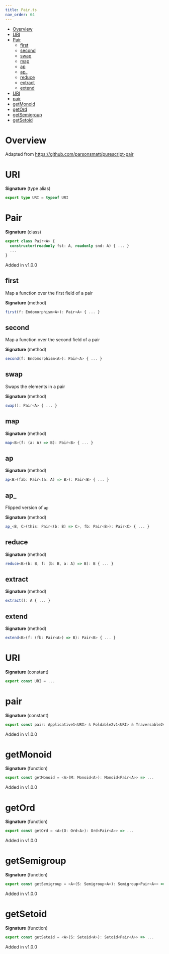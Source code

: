```yaml
---
title: Pair.ts
nav_order: 64
---
```


<!-- START doctoc generated TOC please keep comment here to allow auto update -->
<!-- DON'T EDIT THIS SECTION, INSTEAD RE-RUN doctoc TO UPDATE -->


- [Overview](#overview)
- [URI](#uri)
- [Pair](#pair)
  - [first](#first)
  - [second](#second)
  - [swap](#swap)
  - [map](#map)
  - [ap](#ap)
  - [ap\_](#ap%5C_)
  - [reduce](#reduce)
  - [extract](#extract)
  - [extend](#extend)
- [URI](#uri-1)
- [pair](#pair)
- [getMonoid](#getmonoid)
- [getOrd](#getord)
- [getSemigroup](#getsemigroup)
- [getSetoid](#getsetoid)

<!-- END doctoc generated TOC please keep comment here to allow auto update -->

# Overview

Adapted from https://github.com/parsonsmatt/purescript-pair

# URI

**Signature** (type alias)

```ts
export type URI = typeof URI
```

# Pair

**Signature** (class)

```ts
export class Pair<A> {
  constructor(readonly fst: A, readonly snd: A) { ... }
  ...
}
```

Added in v1.0.0

## first

Map a function over the first field of a pair

**Signature** (method)

```ts
first(f: Endomorphism<A>): Pair<A> { ... }
```

## second

Map a function over the second field of a pair

**Signature** (method)

```ts
second(f: Endomorphism<A>): Pair<A> { ... }
```

## swap

Swaps the elements in a pair

**Signature** (method)

```ts
swap(): Pair<A> { ... }
```

## map

**Signature** (method)

```ts
map<B>(f: (a: A) => B): Pair<B> { ... }
```

## ap

**Signature** (method)

```ts
ap<B>(fab: Pair<(a: A) => B>): Pair<B> { ... }
```

## ap\_

Flipped version of `ap`

**Signature** (method)

```ts
ap_<B, C>(this: Pair<(b: B) => C>, fb: Pair<B>): Pair<C> { ... }
```

## reduce

**Signature** (method)

```ts
reduce<B>(b: B, f: (b: B, a: A) => B): B { ... }
```

## extract

**Signature** (method)

```ts
extract(): A { ... }
```

## extend

**Signature** (method)

```ts
extend<B>(f: (fb: Pair<A>) => B): Pair<B> { ... }
```

# URI

**Signature** (constant)

```ts
export const URI = ...
```

# pair

**Signature** (constant)

```ts
export const pair: Applicative1<URI> & Foldable2v1<URI> & Traversable2v1<URI> & Comonad1<URI> = ...
```

Added in v1.0.0

# getMonoid

**Signature** (function)

```ts
export const getMonoid = <A>(M: Monoid<A>): Monoid<Pair<A>> => ...
```

Added in v1.0.0

# getOrd

**Signature** (function)

```ts
export const getOrd = <A>(O: Ord<A>): Ord<Pair<A>> => ...
```

Added in v1.0.0

# getSemigroup

**Signature** (function)

```ts
export const getSemigroup = <A>(S: Semigroup<A>): Semigroup<Pair<A>> => ...
```

Added in v1.0.0

# getSetoid

**Signature** (function)

```ts
export const getSetoid = <A>(S: Setoid<A>): Setoid<Pair<A>> => ...
```

Added in v1.0.0
